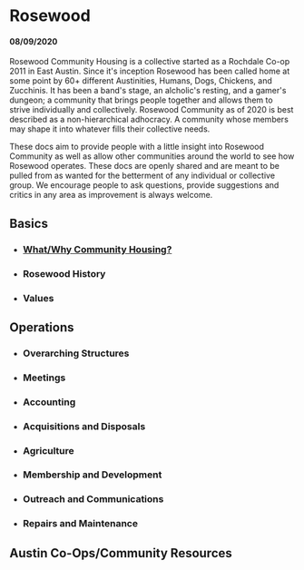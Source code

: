 # Rosewood
#### 08/09/2020


Rosewood Community Housing is a collective started as a Rochdale Co-op 2011 in East Austin. Since it's inception Rosewood has been called home at some point by 60+ different Austinities, Humans, Dogs, Chickens, and Zucchinis. It has been a band's stage, an alcholic's resting, and a gamer's dungeon; a community that brings people together and allows them to strive individually and collectively. 
Rosewood Community as of 2020 is best described as a non-hierarchical adhocracy. A community whose members may shape it into whatever fills their collective needs. 

These docs aim to provide people with a little insight into Rosewood Community as well as allow other communities around the world to see how Rosewood operates. These docs are openly shared and are meant to be pulled from as wanted for the betterment of any individual or collective group. We encourage people to ask questions, provide suggestions and critics in any area as improvement is always welcome. 



## Basics

- ### [What/Why Community Housing?](basics/why_commune.md)
- ### Rosewood History
- ### Values



## Operations



- ### Overarching Structures
- ### Meetings
- ### Accounting
- ### Acquisitions and Disposals
- ### Agriculture
- ### Membership and Development
- ### Outreach and Communications
- ### Repairs and Maintenance 



## Austin Co-Ops/Community Resources

